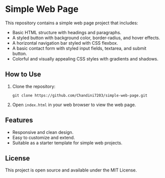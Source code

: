 # Simple Web Page

This repository contains a simple web page project that includes:

- Basic HTML structure with headings and paragraphs.
- A styled button with background color, border-radius, and hover effects.
- A horizontal navigation bar styled with CSS flexbox.
- A basic contact form with styled input fields, textarea, and submit button.
- Colorful and visually appealing CSS styles with gradients and shadows.

## How to Use

1. Clone the repository:
   ```
   git clone https://github.com/Chandini7203/simple-web-page.git
   ```
2. Open `index.html` in your web browser to view the web page.

## Features

- Responsive and clean design.
- Easy to customize and extend.
- Suitable as a starter template for simple web projects.

## License

This project is open source and available under the MIT License.
